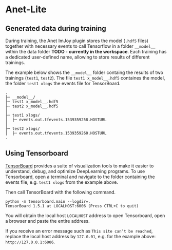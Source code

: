 # Anet-Lite


## Generated data during training
During training, the Anet ImJoy plugin stores the model (`.hdf5` files) together with necessary events to call Tensorflow in a folder `__model__` within the data folder **TODO - currently in the workspace**. Each training has a dedicated user-defined name,
allowing to store results of different trainings.

The example below shows the `__model__` folder containg the results of two trainings
(`test1`, `test2`). The file `test1 x_model__.hdf5` containes the model, the
folder `test1 xlogs` the events file for TensorBoard.

```
.
├─ __model__/
├─ test1 x_model__.hdf5
├─ test2 x_model__.hdf5
│
├─ test1 xlogs/
│  ├─ events.out.tfevents.1539359258.HOSTURL
│
├─ test2 xlogs/
│  ├─ events.out.tfevents.1539359260.HOSTURL
.
```

## Using Tensorboard
[TensorBoard](https://www.tensorflow.org/) provides a suite of visualization tools to make it easier to understand, debug, and optimize DeepLearning programs. To use
Tensorboard, open a terminal and navigate to the folder containing the events
file, e.g. `test1 xlogs` from the example above.

Then call TensorBoard with the following command.
```
python -m tensorboard.main --logdir=.
TensorBoard 1.5.1 at LOCALHOST:6006 (Press CTRL+C to quit)
```
You will obtain the local host `LOCALHOST` address to open Tensorboard, open a browser and paste the entire address.

If you receive an error message such as `This site can’t be reached`, replace the local host address by `127.0.01`, e.g. for the example above: `http://127.0.0.1:6006`.
